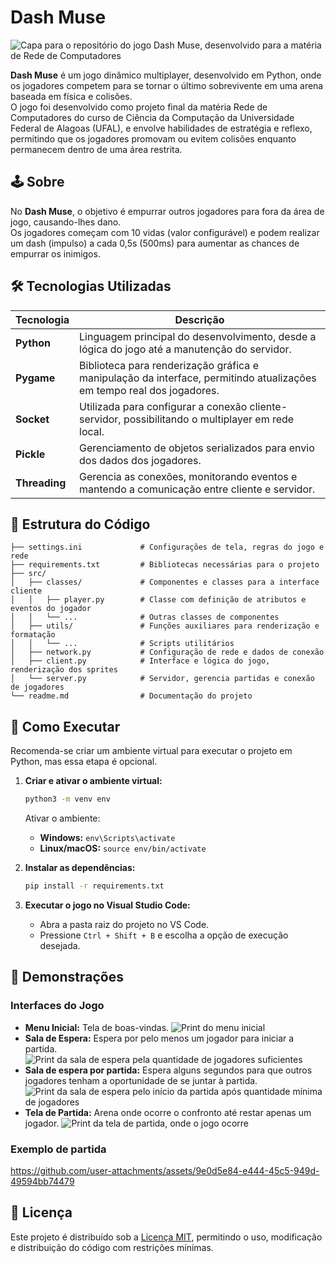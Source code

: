# Dash Muse

<picture>
  <img alt="Capa para o repositório do jogo Dash Muse, desenvolvido para a matéria de Rede de Computadores" src="/.github/cover.png">
</picture>

**Dash Muse** é um jogo dinâmico multiplayer, desenvolvido em Python, onde os jogadores competem para se tornar o último sobrevivente em uma arena baseada em física e colisões.  
O jogo foi desenvolvido como projeto final da matéria Rede de Computadores do curso de Ciência da Computação da Universidade Federal de Alagoas (UFAL), e envolve habilidades de estratégia e reflexo, permitindo que os jogadores promovam ou evitem colisões enquanto permanecem dentro de uma área restrita.

## 🕹️ Sobre

No **Dash Muse**, o objetivo é empurrar outros jogadores para fora da área de jogo, causando-lhes dano.  
Os jogadores começam com 10 vidas (valor configurável) e podem realizar um dash (impulso) a cada 0,5s (500ms) para aumentar as chances de empurrar os inimigos.  

## 🛠 Tecnologias Utilizadas

| Tecnologia | Descrição |
|------------|-----------|
| **Python** | Linguagem principal do desenvolvimento, desde a lógica do jogo até a manutenção do servidor. |
| **Pygame** | Biblioteca para renderização gráfica e manipulação da interface, permitindo atualizações em tempo real dos jogadores. |
| **Socket** | Utilizada para configurar a conexão cliente-servidor, possibilitando o multiplayer em rede local. |
| **Pickle** | Gerenciamento de objetos serializados para envio dos dados dos jogadores. |
| **Threading** | Gerencia as conexões, monitorando eventos e mantendo a comunicação entre cliente e servidor. |

## 📂 Estrutura do Código

```plaintext
├── settings.ini             # Configurações de tela, regras do jogo e rede
├── requirements.txt         # Bibliotecas necessárias para o projeto
├── src/
│   ├── classes/             # Componentes e classes para a interface cliente
│   │   ├── player.py        # Classe com definição de atributos e eventos do jogador
│   │   └── ...              # Outras classes de componentes
│   ├── utils/               # Funções auxiliares para renderização e formatação
│   │   └── ...              # Scripts utilitários
│   ├── network.py           # Configuração de rede e dados de conexão
│   ├── client.py            # Interface e lógica do jogo, renderização dos sprites
│   └── server.py            # Servidor, gerencia partidas e conexão de jogadores
└── readme.md                # Documentação do projeto
```

## 🚀 Como Executar

Recomenda-se criar um ambiente virtual para executar o projeto em Python, mas essa etapa é opcional.

1. **Criar e ativar o ambiente virtual:**
   ```bash
   python3 -m venv env
   ```
   Ativar o ambiente:
   - **Windows:** `env\Scripts\activate`
   - **Linux/macOS:** `source env/bin/activate`

2. **Instalar as dependências:**
   ```bash
   pip install -r requirements.txt
   ```

3. **Executar o jogo no Visual Studio Code:**
   - Abra a pasta raiz do projeto no VS Code.
   - Pressione `Ctrl + Shift + B` e escolha a opção de execução desejada.

## 👀 Demonstrações

### Interfaces do Jogo

- **Menu Inicial:** Tela de boas-vindas.
    <picture>
    <img alt="Print do menu inicial" src="/.github/menu.png">
    </picture>
- **Sala de Espera:** Espera por pelo menos um jogador para iniciar a partida.
    <picture>
    <img alt="Print da sala de espera pela quantidade de jogadores suficientes" src="/.github/waiting_room.png">
    </picture>
- **Sala de espera por partida:** Espera alguns segundos para que outros jogadores tenham a oportunidade de se juntar à partida.
    <picture>
    <img alt="Print da sala de espera pelo início da partida após quantidade mínima de jogadores" src="/.github/intermission.png">
    </picture>
- **Tela de Partida:** Arena onde ocorre o confronto até restar apenas um jogador.
    <picture>
    <img alt="Print da tela de partida, onde o jogo ocorre" src="/.github/match.png">
    </picture>

### Exemplo de partida

https://github.com/user-attachments/assets/9e0d5e84-e444-45c5-949d-49594bb74479


## 📄 Licença

Este projeto é distribuído sob a [Licença MIT](LICENSE), permitindo o uso, modificação e distribuição do código com restrições mínimas.
